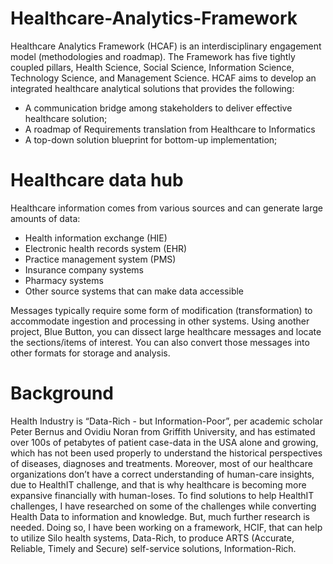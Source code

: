 # Healthcare-Analytics-Framework
Healthcare Analytics Framework (HCAF) is an interdisciplinary engagement model (methodologies and roadmap). The Framework has five tightly coupled pillars, Health Science, Social Science, Information Science, Technology Science, and Management Science. HCAF aims to develop an integrated healthcare analytical solutions that provides the following: 
  - A communication bridge among stakeholders to deliver effective healthcare solution; 
  - A roadmap of Requirements translation from Healthcare to Informatics
  - A top-down solution blueprint for bottom-up implementation; 

# Healthcare data hub
Healthcare information comes from various sources and can generate large amounts of data:
- Health information exchange (HIE)
- Electronic health records system (EHR)
- Practice management system (PMS)
- Insurance company systems
- Pharmacy systems
- Other source systems that can make data accessible 

Messages typically require some form of modification (transformation) to accommodate ingestion and processing in other systems. Using another project, Blue Button, you can dissect large healthcare messages and locate the sections/items of interest. You can also convert those messages into other formats for storage and analysis.
# Background
Health Industry is “Data-Rich - but Information-Poor”, per academic scholar Peter Bernus and Ovidiu Noran from Griffith University, and has estimated over 100s of petabytes of patient case-data in the USA alone and growing, which has not been used properly to understand the historical perspectives of diseases, diagnoses and treatments. Moreover, most of our healthcare organizations don’t have a correct understanding of human-care insights, due to HealthIT challenge, and that is why healthcare is becoming more expansive financially with human-loses.  To find solutions to help HealthIT challenges, I have researched on some of the challenges while converting Health Data to information and knowledge. But, much further research is needed. Doing so, I have been working on a framework, HCIF, that can help to utilize Silo health systems, Data-Rich, to produce ARTS (Accurate, Reliable, Timely and Secure) self-service solutions, Information-Rich.
